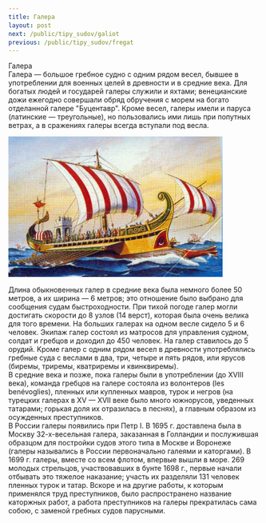 ```yaml
---
title: Галера
layout: post
next: /public/tipy_sudov/galiot
previous: /public/tipy_sudov/fregat
---
```


Галера  
Галера — большое гребное судно с одним рядом весел, бывшее в употреблении для военных целей в древности и в средние века. Для богатых людей и государей галеры служили и яхтами; венецианские дожи ежегодно совершали обряд обручения с морем на богато отделанной галере "Буцентавр". Кроме весел, галеры имели и паруса (латинские — треугольные), но пользовались ими лишь при попутных ветрах, а в сражениях галеры всегда вступали под весла.  
  

![](/assets/img/suda/galera.gif)  

  
Длина обыкновенных галер в средние века была немного более 50 метров, а их ширина — 6 метров; это отношение было выбрано для сообщения судам быстроходности. При тихой погоде галер могли достигать скорости до 8 узлов (14 верст), которая была очень велика для того времени. На больших галерах на одном весле сидело 5 и 6 человек. Экипаж галер состоял из матросов для управления судном, солдат и гребцов и доходил до 450 человек. На галер ставилось до 5 орудий. Kpоме галер с одним рядом весел в древности употреблялись гребные суда с веслами в два, три, четыре и пять рядов, или ярусов (биремы, триремы, кватриремы и квинквиремы).  
В средние века и позже, пока галеры были в употреблении (до XVIII века), команда гребцов на галере состояла из волонтеров (les benévoglies), пленных или купленных мавров, турок и негров (на турецких галерах в XV — XVII веке было много южнорусов, уведенных татарами; горькая доля их отразилась в песнях), а главным образом из осужденных преступников.   
В России галеры появились при Петр I. В 1695 г. доставлена была в Москву 32-х-весельная галера, заказанная в Голландии и послужившая образцом для постройки судов этого типа в Москве и Воронеже (галеры назывались в России первоначально галеями и каторгами). В 1699 г. галеры, вместе со всем флотом, впервые вышли в море. 269 молодых стрельцов, участвовавших в бунте 1698 г., первые начали отбывать это тяжелое наказание; участь их разделяли 131 человек пленных турок и татар. Вскоре и на другие работы, к которым применялся труд преступников, было распространено название каторжных работ, а работа преступников на галеры прекратилась сама собою, с заменой гребных судов парусными.  
 